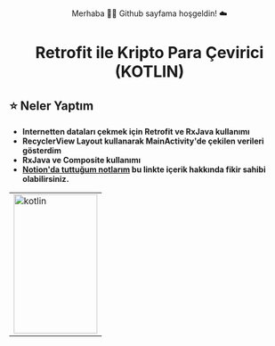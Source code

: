 <p align="center"> Merhaba 👋🏾 Github sayfama hoşgeldin!  ☁️ </p>

<h1 align="center">Retrofit ile Kripto Para Çevirici (KOTLIN) </h1> 

## ⭐ Neler Yaptım
- **Internetten dataları çekmek için Retrofit ve RxJava kullanımı**
- **RecyclerView Layout kullanarak MainActivity'de çekilen verileri gösterdim**
- **RxJava ve Composite kullanımı**
- **[Notion'da tuttuğum notlarım](https://www.notion.so/fatihhernn/Kotlin-Retrofit-ile-Kripto-Para-Uygulamas-2af83d0df93448abbc80e583c533070e) bu linkte içerik hakkında fikir sahibi olabilirsiniz.**




<table>

  
  <tr>
    <td>
           <img src="https://github.com/fatihhernn/Retrofit_rxJava_Kotlin/blob/master/WhatsApp%20Image%202021-04-23%20at%2016.44.48.jpeg" width="150" height="250" alt="kotlin">
   </td>
 </table>
